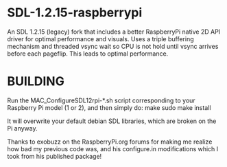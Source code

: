 # SDL-1.2.15-raspberrypi
An SDL 1.2.15 (legacy) fork that includes a better RaspberryPi native 2D API driver for optimal performance and visuals.
Uses a triple buffering mechanism and threaded vsync wait so CPU is not hold until vsync arrives before each pageflip.
This leads to optimal performance.

BUILDING
========

Run the MAC_ConfigureSDL12rpi-*.sh script corresponding to your Raspberry Pi model (1 or 2), and then simply do:
make
sudo make install

It will overwrite your default debian SDL libraries, which are broken on the Pi anyway.

Thanks to exobuzz on the RaspberryPi.org forums for making me realize how bad my previous code was, and his configure.in modifications which I took from his published package!
